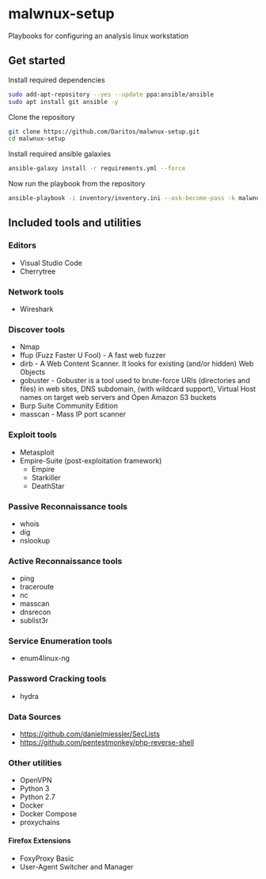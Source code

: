 # malwnux-setup

Playbooks for configuring an analysis linux workstation

## Get started

Install required dependencies

```bash
sudo add-apt-repository --yes --update ppa:ansible/ansible
sudo apt install git ansible -y
```

Clone the repository

```bash
git clone https://github.com/Daritos/malwnux-setup.git
cd malwnux-setup
```

Install required ansible galaxies

```bash
ansible-galaxy install -r requirements.yml --force
```

Now run the playbook from the repository

```bash
ansible-playbook -i inventory/inventory.ini --ask-become-pass -k malwnux_playbook.yml -u <insert_your_username_here>
```

## Included tools and utilities

### Editors

* Visual Studio Code
* Cherrytree

### Network tools

* Wireshark

### Discover tools

* Nmap
* ffup (Fuzz Faster U Fool) - A fast web fuzzer
* dirb - A Web Content Scanner. It looks for existing (and/or hidden) Web Objects
* gobuster - Gobuster is a tool used to brute-force URIs (directories and files) in web sites, DNS subdomain, (with wildcard support), Virtual Host names on target web servers and Open Amazon S3 buckets
* Burp Suite Community Edition
* masscan - Mass IP port scanner

### Exploit tools

* Metasploit
* Empire-Suite (post-exploitation framework)
  * Empire
  * Starkiller
  * DeathStar

### Passive Reconnaissance tools

* whois
* dig
* nslookup

### Active Reconnaissance tools

* ping
* traceroute
* nc
* masscan
* dnsrecon
* sublist3r

### Service Enumeration tools

* enum4linux-ng

### Password Cracking tools

* hydra

### Data Sources

* https://github.com/danielmiessler/SecLists
* https://github.com/pentestmonkey/php-reverse-shell

### Other utilities

* OpenVPN
* Python 3
* Python 2.7
* Docker
* Docker Compose
* proxychains

#### Firefox Extensions

* FoxyProxy Basic
* User-Agent Switcher and Manager
